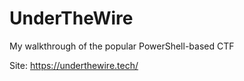 # UnderTheWire
My walkthrough of the popular PowerShell-based CTF

Site: https://underthewire.tech/
